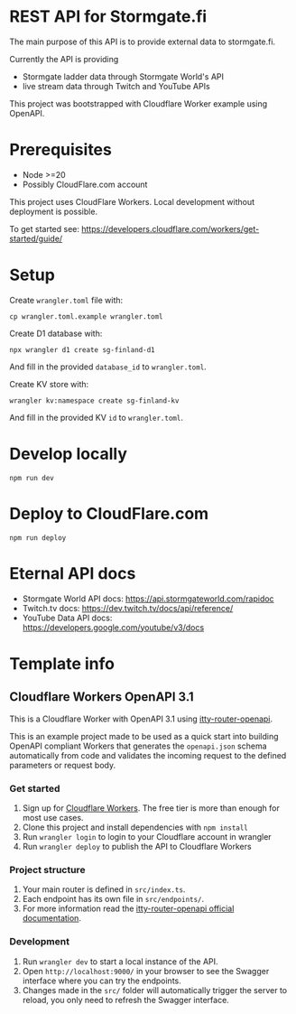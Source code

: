 # REST API for Stormgate.fi

The main purpose of this API is to provide external data to stormgate.fi.

Currently the API is providing

- Stormgate ladder data through Stormgate World's API
- live stream data through Twitch and YouTube APIs

This project was bootstrapped with Cloudflare Worker example using OpenAPI.

# Prerequisites

- Node >=20
- Possibly CloudFlare.com account

This project uses CloudFlare Workers. Local development without deployment is possible.

To get started see: https://developers.cloudflare.com/workers/get-started/guide/

# Setup

Create `wrangler.toml` file with:

```
cp wrangler.toml.example wrangler.toml
```

Create D1 database with:

```
npx wrangler d1 create sg-finland-d1
```

And fill in the provided `database_id` to `wrangler.toml`.

Create KV store with:

```
wrangler kv:namespace create sg-finland-kv
```

And fill in the provided KV `id` to `wrangler.toml`.

# Develop locally

```
npm run dev
```

# Deploy to CloudFlare.com

```
npm run deploy
```

# Eternal API docs

- Stormgate World API docs: https://api.stormgateworld.com/rapidoc
- Twitch.tv docs: https://dev.twitch.tv/docs/api/reference/
- YouTube Data API docs: https://developers.google.com/youtube/v3/docs

# Template info

## Cloudflare Workers OpenAPI 3.1

This is a Cloudflare Worker with OpenAPI 3.1 using [itty-router-openapi](https://github.com/cloudflare/itty-router-openapi).

This is an example project made to be used as a quick start into building OpenAPI compliant Workers that generates the
`openapi.json` schema automatically from code and validates the incoming request to the defined parameters or request body.

### Get started

1. Sign up for [Cloudflare Workers](https://workers.dev). The free tier is more than enough for most use cases.
2. Clone this project and install dependencies with `npm install`
3. Run `wrangler login` to login to your Cloudflare account in wrangler
4. Run `wrangler deploy` to publish the API to Cloudflare Workers

### Project structure

1. Your main router is defined in `src/index.ts`.
2. Each endpoint has its own file in `src/endpoints/`.
3. For more information read the [itty-router-openapi official documentation](https://cloudflare.github.io/itty-router-openapi/).

### Development

1. Run `wrangler dev` to start a local instance of the API.
2. Open `http://localhost:9000/` in your browser to see the Swagger interface where you can try the endpoints.
3. Changes made in the `src/` folder will automatically trigger the server to reload, you only need to refresh the Swagger interface.
